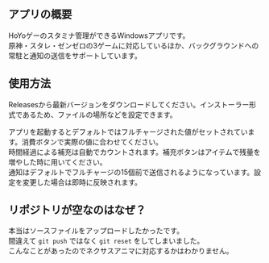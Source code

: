 ## アプリの概要
HoYoゲーのスタミナ管理ができるWindowsアプリです。<br>
原神・スタレ・ゼンゼロの3ゲームに対応しているほか、バックグラウンドへの常駐と通知の送信をサポートしています。

## 使用方法
Releasesから最新バージョンをダウンロードしてください。インストーラー形式であるため、ファイルの場所などを設定できます。

アプリを起動するとデフォルトではフルチャージされた値がセットされています。消費ボタンで実際の値に合わせてください。<br>
時間経過による補充は自動でカウントされます。補充ボタンはアイテムで残量を増やした時に用いてください。<br>
通知はデフォルトでフルチャージの15個前で送信されるようになっています。設定を変更した場合は即時に反映されます。

## リポジトリが空なのはなぜ？
本当はソースファイルをアップロードしたかったです。<br>
間違えて `git push` ではなく `git reset` をしてしまいました。<br>
こんなことがあったのでネクサスアニマに対応するかはわかりません。
